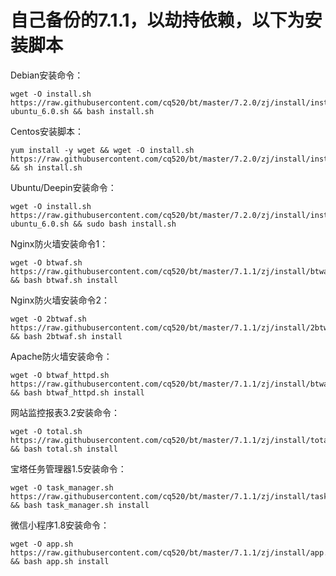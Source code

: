 # 自己备份的7.1.1，以劫持依赖，以下为安装脚本

Debian安装命令：

<pre><code class="language-bash">wget -O install.sh https://raw.githubusercontent.com/cq520/bt/master/7.2.0/zj/install/install-ubuntu_6.0.sh && bash install.sh</code></pre>


Centos安装脚本：

<pre><code class="language-bash">yum install -y wget && wget -O install.sh https://raw.githubusercontent.com/cq520/bt/master/7.2.0/zj/install/install_6.0.sh && sh install.sh</code></pre>

Ubuntu/Deepin安装命令：

<pre><code class="language-bash">wget -O install.sh https://raw.githubusercontent.com/cq520/bt/master/7.2.0/zj/install/install-ubuntu_6.0.sh && sudo bash install.sh</code></pre>

Nginx防火墙安装命令1：

<pre><code class="language-bash">wget -O btwaf.sh https://raw.githubusercontent.com/cq520/bt/master/7.1.1/zj/install/btwaf.sh && bash btwaf.sh install</code></pre>

Nginx防火墙安装命令2：

<pre><code class="language-bash">wget -O 2btwaf.sh https://raw.githubusercontent.com/cq520/bt/master/7.1.1/zj/install/2btwaf.sh && bash 2btwaf.sh install</code></pre>

Apache防火墙安装命令：

<pre><code class="language-bash">wget -O btwaf_httpd.sh https://raw.githubusercontent.com/cq520/bt/master/7.1.1/zj/install/btwaf_httpd.sh && bash btwaf_httpd.sh install</code></pre>


网站监控报表3.2安装命令：

<pre><code class="language-bash">wget -O total.sh https://raw.githubusercontent.com/cq520/bt/master/7.1.1/zj/install/total.sh && bash total.sh install</code></pre>

宝塔任务管理器1.5安装命令：

<pre><code class="language-bash">wget -O task_manager.sh https://raw.githubusercontent.com/cq520/bt/master/7.1.1/zj/install/task_manager.sh && bash task_manager.sh install</code></pre>

微信小程序1.8安装命令：

<pre><code class="language-bash">wget -O app.sh https://raw.githubusercontent.com/cq520/bt/master/7.1.1/zj/install/app.sh && bash app.sh install</code></pre>